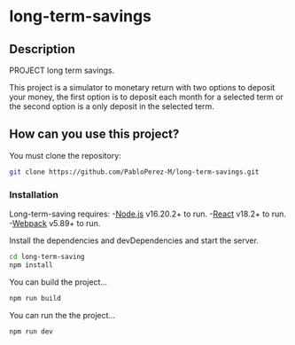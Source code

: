 # long-term-savings

## Description
PROJECT long term savings.

This project is a simulator to monetary return with two options to deposit your money, the first option is to deposit each month for a selected term or the second option is a only deposit in the selected term.

## How can you use this project?

You must clone the repository: 

```sh
git clone https://github.com/PabloPerez-M/long-term-savings.git
```

### Installation

Long-term-saving requires: 
-[Node.js](https://nodejs.org/) v16.20.2+ to run.
-[React](https://react.dev/learn/installation) v18.2+ to run.
-[Webpack](https://webpack.js.org/guides/typescript/) v5.89+ to run.

Install the dependencies and devDependencies and start the server.

```sh
cd long-term-saving
npm install
```

You can build the project...
```sh
npm run build
```

You can run the the project...

```sh
npm run dev
```